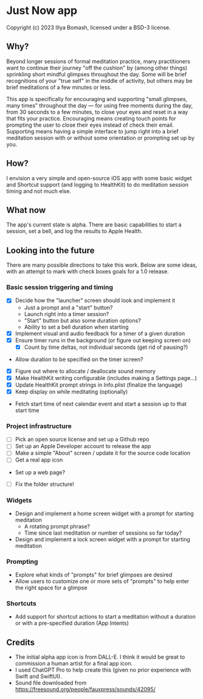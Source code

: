 # Just Now app

Copyright (c) 2023 Illya Bomash, licensed under a BSD-3 license.

## Why?

Beyond longer sessions of formal meditation practice, many practitioners want to continue their journey "off the cushion" by (among other things) sprinkling short mindful glimpses throughout the day. Some will be brief recognitions of your "true self" in the middle of activity, but others may be brief meditations of a few minutes or less.

This app is specifically for encouraging and supporting "small glimpses, many times" throughout the day — for using free moments during the day, from 30 seconds to a few minutes, to close your eyes and reset in a way that fits your practice. Encouraging means creating touch points for prompting the user to close their eyes instead of check their email. Supporting means having a simple interface to jump right into a brief meditation session with or without some orientation or prompting set up by you.

## How?

I envision a very simple and open-source iOS app with some basic widget and Shortcut support (and logging to HealthKit) to do meditation session timing and not much else.

## What now

The app's current state is alpha. There are basic capabilities to start a session, set a bell, and log the results to Apple Health.

## Looking into the future

There are many possible directions to take this work. Below are some ideas, with an attempt to mark with check boxes goals for a 1.0 release.

### Basic session triggering and timing

- [x] Decide how the "launcher" screen should look and implement it
  - Just a prompt and a "start" button?
  - Launch right into a timer session?
  - "Start" button but also some duration options?
  - Ability to set a bell duration when starting
- [x] Implement visual and audio feedback for a timer of a given duration
- [x] Ensure timer runs in the background (or figure out keeping screen on)
  - [x] Count by time deltas, not individual seconds (get rid of pausing?)
- Allow duration to be specified on the timer screen?
- [x] Figure out where to allocate / deallocate sound memory
- [x] Make HealthKit writing configurable (includes making a Settings page…)
- [x] Update HealthKit prompt strings in Info.plist (finalize the language)
- [x] Keep display on while meditating (optionally)
- Fetch start time of next calendar event and start a session up to that start time

### Project infrastructure

- [ ] Pick an open source license and set up a Github repo
- [ ] Set up an Apple Developer account to release the app
- [ ] Make a simple "About" screen / update it for the source code location
- [ ] Get a real app icon
- Set up a web page?
- [ ] Fix the folder structure!

### Widgets

- Design and implement a home screen widget with a prompt for starting meditation
  - A rotating prompt phrase?
  - Time since last meditation or number of sessions so far today?
- Design and implement a lock screen widget with a prompt for starting meditation

### Prompting

- Explore what kinds of "prompts" for brief glimpses are desired
- Allow users to customize one or more sets of "prompts" to help enter the right space for a glimpse

### Shortcuts

- Add support for shortcut actions to start a meditation without a duration or with a pre-specified duration (App Intents)

## Credits

- The initial alpha app icon is from DALL-E. I think it would be great to commission a human artist for a final app icon.
- I used ChatGPT Pro to help create this (given no prior experience with Swift and SwiftUI).
- Sound file downloaded from https://freesound.org/people/fauxpress/sounds/42095/
